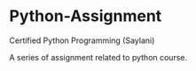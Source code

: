 # Python-Assignment
Certified Python Programming (Saylani)

A series of assignment related to python course.
